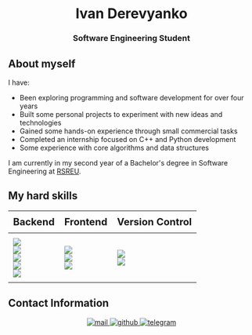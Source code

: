 # <div align="center"> Ivan Derevyanko </div> #

### <div align="center">Software Engineering Student</div> ###


<h2 style="display: flex; align-items: center;">
  About myself
</h2>

I have:
<ul>
  <li>Been exploring programming and software development for over four years</li>
  <li>Built some personal projects to experiment with new ideas and technologies</li>
  <li>Gained some hands-on experience through small commercial tasks</li>
  <li>Completed an internship focused on C++ and Python development</li>
  <li>Some experience with core algorithms and data structures</li>
</ul>

I am currently in my second year of a Bachelor's degree in Software Engineering at <a href="https://rsreu.ru/en/" target="_blank">RSREU</a>.


<h2 style="display: flex; align-items: center;">
  My hard skills
</h2>

<table style="width:100%; border-collapse: collapse; text-align: left;">
  <thead>
    <tr>
      <th style="padding: 10px; font-size: 20px;">Backend</th>
      <th style="padding: 10px; font-size: 20px;">Frontend</th>
      <th style="padding: 10px; font-size: 20px;">Version Control</th>
    </tr>
  </thead>
  <tbody>
    <tr>
      <td style="padding: 10px;">
        <img src="https://img.shields.io/static/v1?style=for-the-badge&message=Python&color=3776AB&logo=Python&logoColor=FFFFFF&label=">
        <br>
        <img src="https://img.shields.io/static/v1?style=for-the-badge&message=C&color=222222&logo=C&logoColor=A8B9CC&label=">
        <br>
        <img src="https://img.shields.io/static/v1?style=for-the-badge&message=C%2B%2B&color=808080&logo=C%2B%2B&logoColor=FFFFFF&label=">
        <br>
        <img src="https://img.shields.io/static/v1?style=for-the-badge&message=pytest&color=0056B3&logo=pytest&logoColor=FFFFFF&label=">
        <br>
        <img src="https://img.shields.io/static/v1?style=for-the-badge&message=aiogram&color=29ABE2&logo=Telegram&logoColor=FFFFFF&label=">
      </td>
      <td style="padding: 10px;">
        <img src="https://img.shields.io/static/v1?style=for-the-badge&message=HTML5&color=E34F26&logo=HTML5&logoColor=FFFFFF&label=">
        <br>
        <img src="https://img.shields.io/static/v1?style=for-the-badge&message=CSS3&color=1572B6&logo=CSS3&logoColor=FFFFFF&label=">
        <br>
        <img src="https://img.shields.io/static/v1?style=for-the-badge&message=JavaScript&color=F7DF1E&logo=JavaScript&logoColor=000000&label=">
      </td>
      <td style="padding: 10px;">
        <img src="https://img.shields.io/static/v1?style=for-the-badge&message=Git&color=F05032&logo=Git&logoColor=FFFFFF&label=">
        <br>
        <img src="https://img.shields.io/static/v1?style=for-the-badge&message=GitHub&color=181717&logo=GitHub&logoColor=FFFFFF&label=">
      </td>
    </tr>
  </tbody>
</table>

<h2 style="display: flex; align-items: center;">
  Contact Information
</h2>

<div align="center">
<a href="mailto:ivander05@mail.ru" target="_blank">
<img src=https://img.shields.io/static/v1?style=for-the-badge&message=Mail.ru&color=000080&logo=Mail.ru&logoColor=ffffff&label= alt=mail style="margin-bottom: 5px;" />
</a>
<a href="https://github.com/Dr-Ivan" target="_blank">
<img src=https://img.shields.io/badge/github-%2324292e.svg?&style=for-the-badge&logo=github&logoColor=white alt=github style="margin-bottom: 5px;" />
</a>  
<a href="https://t.me/Xa_Xacker" target="_blank">
<img src=https://img.shields.io/static/v1?style=for-the-badge&message=Telegram&color=26A5E4&logo=Telegram&logoColor=FFFFFF&label= alt=telegram style="margin-bottom: 5px;" />
</a>  
</div>
